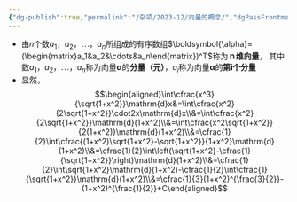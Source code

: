 ```yaml
---
{"dg-publish":true,"permalink":"/杂项/2023-12/向量的概念/","dgPassFrontmatter":true}
---
```


- 由$n$个数$a_1$，$a_2$，$\cdots$，$a_n$所组成的有序数组$\boldsymbol{\alpha}=(\begin{matrix}a_1&a_2&\cdots&a_n\end{matrix})^T$称为**ｎ维向量**， 其中数$a_1$，$a_2$，$\cdots$，$a_n$称为向量$\boldsymbol{\alpha}$的**分量（元）**，$a_i$称为向量$\boldsymbol{\alpha}$的**第i个分量**
- 显然，
$$\begin{aligned}\int\cfrac{x^3}{\sqrt{1+x^2}}\mathrm{d}x&=\int\cfrac{x^2}{2\sqrt{1+x^2}}\cdot2x\mathrm{d}x\\&=\int\cfrac{x^2}{2\sqrt{1+x^2}}\mathrm{d}(1+x^2)\\&=\int\cfrac{x^2\sqrt{1+x^2}}{2(1+x^2)}\mathrm{d}(1+x^2)\\&=\cfrac{1}{2}\int\cfrac{(1+x^2)\sqrt{1+x^2}-\sqrt{1+x^2}}{1+x^2}\mathrm{d}(1+x^2)\\&=\cfrac{1}{2}\int\left(\sqrt{1+x^2}-\cfrac{1}{\sqrt{1+x^2}}\right)\mathrm{d}(1+x^2)\\&=\cfrac{1}{2}\int\sqrt{1+x^2}\mathrm{d}(1+x^2)-\cfrac{1}{2}\int\cfrac{1}{\sqrt{1+x^2}}\mathrm{d}(1+x^2)\\&=\cfrac{1}{3}(1+x^2)^{\frac{3}{2}}-(1+x^2)^{\frac{1}{2}}+C\end{aligned}$$